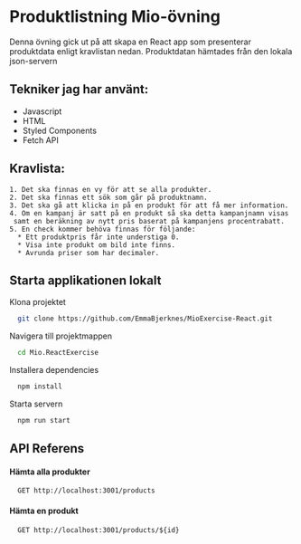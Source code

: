 # Produktlistning Mio-övning

Denna övning gick ut på att skapa en React app som presenterar produktdata enligt kravlistan nedan.
Produktdatan hämtades från den lokala json-servern

## Tekniker jag har använt:
- Javascript  
- HTML  
- Styled Components
- Fetch API

## Kravlista:

    1. Det ska finnas en vy för att se alla produkter.
    2. Det ska finnas ett sök som går på produktnamn.
    3. Det ska gå att klicka in på en produkt för att få mer information.
    4. Om en kampanj är satt på en produkt så ska detta kampanjnamn visas 
     samt en beräkning av nytt pris baserat på kampanjens procentrabatt.
    5. En check kommer behöva finnas för följande:
      * Ett produktpris får inte understiga 0.
      * Visa inte produkt om bild inte finns.
      * Avrunda priser som har decimaler.

## Starta applikationen lokalt

Klona projektet

```bash
  git clone https://github.com/EmmaBjerknes/MioExercise-React.git
```

Navigera till projektmappen

```bash
  cd Mio.ReactExercise
```

Installera dependencies

```bash
  npm install
```

Starta servern

```bash
  npm run start
```


## API Referens

#### Hämta alla produkter

```http
  GET http://localhost:3001/products
```

#### Hämta en produkt

```http
  GET http://localhost:3001/products/${id}
```
